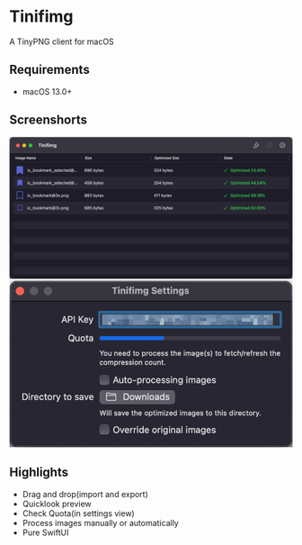 # Tinifimg
A TinyPNG client for macOS

## Requirements
- macOS 13.0+

## Screenshorts

![Main window](./screenshots/main.png)
![Settings View](./screenshots/settings.png)

## Highlights
- Drag and drop(import and export)
- Quicklook preview
- Check Quota(in settings view)
- Process images manually or automatically
- Pure SwiftUI
